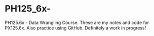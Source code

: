 # PH125_6x-
PH125.6x - Data Wrangling Course.
These are my notes and code for PX125.6x.
Also practice using GitHub.
Definitely a work in progress!
